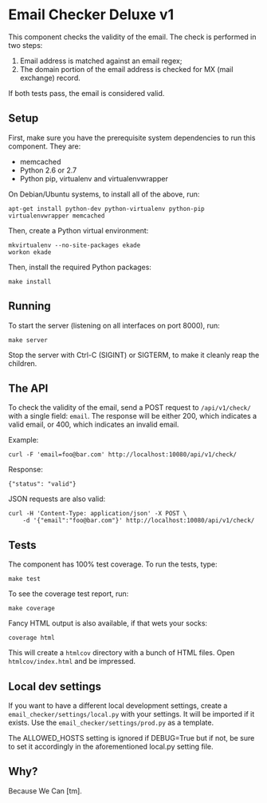 # Email Checker Deluxe v1

This component checks the validity of the email. The check is performed
in two steps:

1. Email address is matched against an email regex;
2. The domain portion of the email address is checked for MX (mail exchange)
   record.

If both tests pass, the email is considered valid.

## Setup

First, make sure you have the prerequisite system dependencies to run
this component. They are:

* memcached
* Python 2.6 or 2.7
* Python pip, virtualenv and virtualenvwrapper

On Debian/Ubuntu systems, to install all of the above, run:

    apt-get install python-dev python-virtualenv python-pip virtualenvwrapper memcached

Then, create a Python virtual environment:

    mkvirtualenv --no-site-packages ekade
    workon ekade

Then, install the required Python packages:

    make install

## Running

To start the server (listening on all interfaces on port 8000), run:

    make server

Stop the server with Ctrl-C (SIGINT) or SIGTERM, to make it cleanly reap the
children.

## The API

To check the validity of the email, send a POST request to `/api/v1/check/`
with a single field: `email`. The response will be either 200, which indicates
a valid email, or 400, which indicates an invalid email.

Example:

    curl -F 'email=foo@bar.com' http://localhost:10080/api/v1/check/

Response:

    {"status": "valid"}

JSON requests are also valid:

    curl -H 'Content-Type: application/json' -X POST \
        -d '{"email":"foo@bar.com"}' http://localhost:10080/api/v1/check/

## Tests

The component has 100% test coverage. To run the tests, type:

    make test

To see the coverage test report, run:

    make coverage

Fancy HTML output is also available, if that wets your socks:

    coverage html

This will create a `htmlcov` directory with a bunch of HTML files. Open
`htmlcov/index.html` and be impressed.

## Local dev settings

If you want to have a different local development settings, create
a `email_checker/settings/local.py` with your settings. It will be imported
if it exists. Use the `email_checker/settings/prod.py` as a template.

The ALLOWED_HOSTS setting is ignored if DEBUG=True but if not, be sure to set it 
accordingly in the aforementioned local.py setting file.

## Why?

Because We Can [tm].

